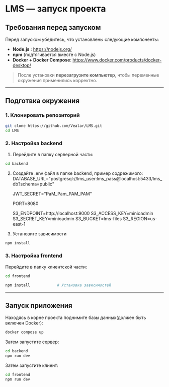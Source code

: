 # LMS — запуск проекта

## Требования перед запуском

Перед запуском убедитесь, что установлены следующие компоненты:

- **Node.js** : https://nodejs.org/
- **npm** (подтягивается вместе с Node.js)
- **Docker + Docker Compose**: https://www.docker.com/products/docker-desktop/

> После установки **перезагрузите компьютер**, чтобы переменные окружения применились корректно.

---

## Подготвка окружения

### 1. Клонировать репозиторий

```bash
git clone https://github.com/Vealar/LMS.git
cd LMS
```

### 2. Настройка backend
1) Перейдите в папку серверной части:
```bash
cd backend
```

2) Создайте .env файл в папке backend, пример содрежимого:
    DATABASE_URL="postgresql://lms_user:lms_pass@localhost:5433/lms_db?schema=public"
    
    JWT_SECRET="PaM_Pam_PAM_PAM"
    
    PORT=8080
    
    S3_ENDPOINT=http://localhost:9000
    S3_ACCESS_KEY=minioadmin
    S3_SECRET_KEY=minioadmin
    S3_BUCKET=lms-files
    S3_REGION=us-east-1
3) Установите зависимости 
```bash
npm install           
```
### 3. Настройка frontend
Перейдите в папку клиентской части:
```bash
cd frontend
```
```bash
npm install            # Установка зависимостей
```

---

## Запуск приложения
Находясь в корне проекта поднимите базы данных(должен быть включен Docker):
```bash
docker compose up
```
Затем запустите сервер:
```bash
cd backend
npm run dev
```

Затем запустите клиент:
```bash
cd frontend
npm run dev
```
